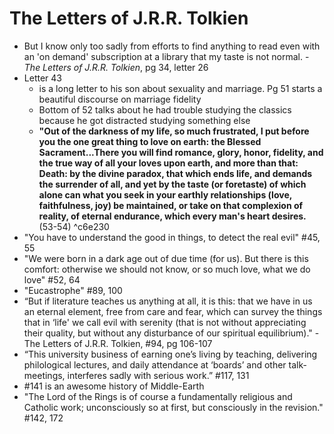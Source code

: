 
# The Letters of J.R.R. Tolkien 

* But I know only too sadly from efforts to find anything to read even with an 'on demand' subscription at a library that my taste is not normal. -*The Letters of J.R.R. Tolkien*, pg 34, letter 26
* Letter 43 
    * is a long letter to his son about sexuality and marriage. Pg 51 starts a beautiful discourse on marriage fidelity 
    * Bottom of 52 talks about he had trouble studying the classics because he got distracted studying something else
    * **"Out of the darkness of my life, so much frustrated, I put before you the one great thing to love on earth: the Blessed Sacrament...There you will find romance, glory, honor, fidelity, and the true way of all your loves upon earth, and more than that: Death: by the divine paradox, that which ends life, and demands the surrender of all, and yet by the taste (or foretaste) of which alone can what you seek in your earthly relationships (love, faithfulness, joy)  be maintained, or take on that complexion of reality, of eternal endurance, which every man's heart desires.** (53-54) ^c6e230
* "You have to understand the good in things, to detect the real evil" #45, 55
* "We were born in a dark age out of due time (for us). But there is this comfort: otherwise we should not know, or so much love, what we do love" #52, 64
* "Eucastrophe" #89, 100
* “But if literature teaches us anything at all, it is this: that we have in us an eternal element, free from care and fear, which can survey the things that in ‘life' we call evil with serenity (that is not without appreciating their quality, but without any disturbance of our spiritual equilibrium)." -The Letters of J.R.R. Tolkien, #94, pg 106-107
* “This university business of earning one’s living by teaching, delivering philological lectures, and daily attendance at ‘boards’ and other talk-meetings, interferes sadly with serious work.” #117, 131
* #141 is an awesome history of Middle-Earth
* "The Lord of the Rings is of course a fundamentally religious and Catholic work; unconsciously so at first, but consciously in the revision." #142, 172


